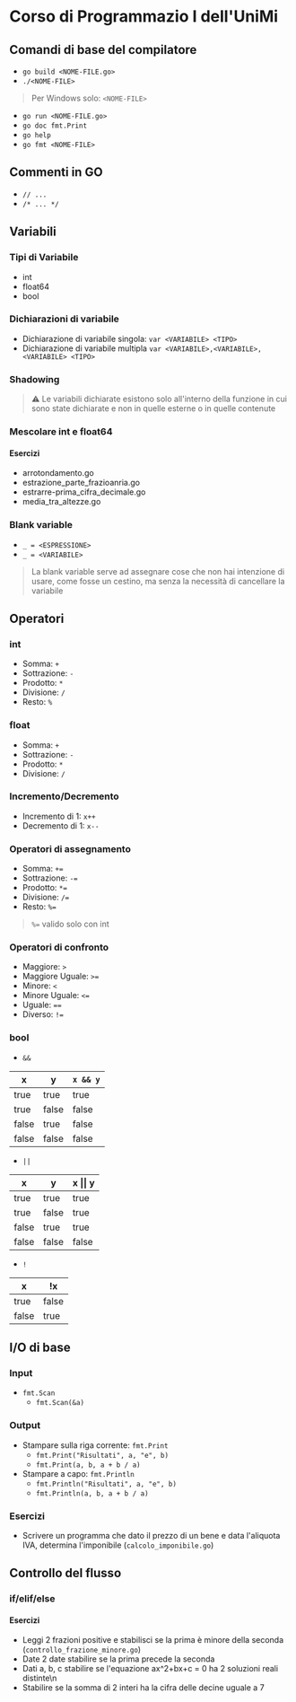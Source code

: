 # Corso di Programmazio I dell'UniMi

## Comandi di base del compilatore
- `go build <NOME-FILE.go>`
- `./<NOME-FILE>`
> Per Windows solo: `<NOME-FILE>`
- `go run <NOME-FILE.go>`
- `go doc fmt.Print`
- `go help`
- `go fmt <NOME-FILE>`

## Commenti in GO
- `// ...`
- `/* ... */`

## Variabili
### Tipi di Variabile
- int
- float64
- bool
### Dichiarazioni di variabile
- Dichiarazione di variabile singola: `var <VARIABILE> <TIPO>`
- Dichiarazione di variabile multipla `var <VARIABILE>,<VARIABILE>,<VARIABILE> <TIPO>`
### Shadowing
> ⚠️ Le variabili dichiarate esistono solo all'interno della funzione in cui sono state dichiarate e non in quelle esterne o in quelle contenute
### Mescolare int e float64

#### Esercizi
- arrotondamento.go
- estrazione_parte_frazioanria.go
- estrarre-prima_cifra_decimale.go
- media_tra_altezze.go
### Blank variable
- `_ = <ESPRESSIONE>`
- `_ = <VARIABILE>`
> La blank variable serve ad assegnare cose che non hai intenzione di usare, come fosse un cestino, ma senza la necessità di cancellare la variabile

## Operatori
### int
- Somma: `+`
- Sottrazione: `-`
- Prodotto: `*`
- Divisione: `/`
- Resto: `%`
### float
- Somma: `+`
- Sottrazione: `-`
- Prodotto: `*`
- Divisione: `/`
### Incremento/Decremento
- Incremento di 1: `x++`
- Decremento di 1: `x--`
### Operatori di assegnamento
- Somma: `+=`
- Sottrazione: `-=`
- Prodotto: `*=`
- Divisione: `/=`
- Resto: `%=`
> `%=` valido solo con int
### Operatori di confronto
- Maggiore: `>`
- Maggiore Uguale: `>=`
- Minore: `<`
- Minore Uguale: `<=`
- Uguale: `==`
- Diverso: `!=`
### bool
- `&&`

| x     | y     | `x && y` |
|-------|-------|--------|
| true  | true  | true   |
| true  | false | false  |
| false | true  | false  |
| false | false | false  |

- `||`

| x     | y     | x \|\| y |
|-------|-------|--------|
| true  | true  | true   |
| true  | false | true   |
| false | true  | true   |
| false | false | false  |

- `!`

| x     | !x    |
|-------|-------|
| true  | false |
| false | true  |

## I/O di base
### Input
- `fmt.Scan`
    - `fmt.Scan(&a)`
### Output
- Stampare sulla riga corrente: `fmt.Print`
    - `fmt.Print("Risultati", a, "e", b)`
    - `fmt.Print(a, b, a + b / a)`
- Stampare a capo: `fmt.Println`
    - `fmt.Println("Risultati", a, "e", b)`
    - `fmt.Println(a, b, a + b / a)`
### Esercizi
- Scrivere un programma che dato il prezzo di un bene e data l'aliquota IVA, determina l'imponibile (`calcolo_imponibile.go`)

## Controllo del flusso
### if/elif/else
#### Esercizi
- Leggi 2 frazioni positive e stabilisci se la prima è minore della seconda (`controllo_frazione_minore.go`)
- Date 2 date stabilire se la prima precede la seconda
- Dati a, b, c stabilire se l'equazione ax^2+bx+c = 0 ha 2 soluzioni reali distinte\n
- Stabilire se la somma di 2 interi ha la cifra delle decine uguale a 7
